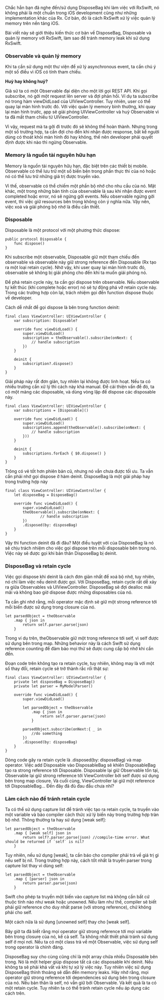 Chắc hẳn bạn đã nghe đến/sử dụng DisposeBag khi làm việc với RxSwift, nó không phải là một chuẩn trong iOS development cũng như những implementation khác của Rx. Cơ bản, đó là cách RxSwift xử lý việc quản lý memory trên nền tảng iOS.

Bài viết này sẽ giới thiệu kiến thức cơ bản về DisposeBag, Disposable và quản lý memory với RxSwift, làm sao để tránh memory leak khi sử dụng RxSwift.

### Observable và quản lý memory

Khi ta cần sử dụng một thư viện để xử lý asynchronous event, ta cần chú ý một số điều vì iOS có tính tham chiếu. 

**Huỷ hay không huỷ?**

Giả sử ta có một Observable đại diện cho một lời gọi REST API. Khi gọi subscribe, nó gởi một request lên server và đợi phản hồi. Ví dụ ta subscribe nó trong hàm viewDidLoad của UIViewController. Tuy nhiên, user có thể quay lại màn hình trước đó. Với việc quản lý memory bình thường, khi quay lại màn hình trước, app sẽ giải phóng UIViewController và huỷ Observable vì ta đã mất tham chiếu từ UIViewController.

Vì vậy, request mà ta gởi đi trước đó sẽ không thể hoàn thành. Nhưng trong một số trường hợp, ta cần đợi cho đến khi nhận được response, bất kể người dùng có thoát khỏi màn hình đó hay không, thế nên developer phải quyết định được khi nào thì ngừng Observable.

### Memory là nguồn tài nguyên hữu hạn

Memory là nguồn tài nguyên hữu hạn, đặc biệt trên các thiết bị mobile. Observable có thể lưu trữ một số biến bên trong phần thực thi của nó hoặc nó có thể lưu trữ những giá trị được truyền vào.

Vì thế, observable có thể chiếm một phần bộ nhớ cho nhu cầu của nó. Mặt khác, một trong những bản tính của observable là sau khi nhận được event completed hoặc error, nó sẽ ngừng gởi events. Nếu observable ngừng gởi event, thì việc giữ resources bên trong không còn ý nghĩa nữa. Vậy nên, việc xoá và giải phóng bộ nhớ là điều cần thiết.

### Disposable 
Disposable là một protocol với một phương thức dispose:
```
public protocol Disposable {
    func dispose()
}
```

Khi subscribe một observable, Disposable giữ một tham chiếu đến observable và observable này giữ strong reference đến Disposable (Rx tạo ra một loại retain cycle). Nhờ vậy, khi user quay lại màn hình trước đó, observable sẽ không bị giải phóng cho đến khi ta muốn giải phóng nó.

Để phá retain cycle này, ta cần gọi dispose trên observable. Nếu observable tự kết thúc (khi complete hoặc error) nó sẽ tự động phá vỡ retain cycle này. Trong các trường hợp còn lại, trách nhiệm gọi đến function dispose thuộc về developer.

Cách dễ nhất để gọi dispose là bên trong function deinit:
```
final class ViewController: UIViewController {
    var subscription: Disposable?
    
    override func viewDidLoad() {
        super.viewDidLoad()
        subscription = theObservable().subscribe(onNext: {
            // handle subscription
        })
    }
    
    deinit {
        subscription?.dispose()
    }
}
```

Giải pháp này rất đơn giản, tuy nhiên lại không được linh hoạt. Nếu ta có nhiều trường cần xử lý thì cách này khá manual. Để cải thiện vấn đề đó, ta có một mảng các disposable, và dùng vòng lặp để dispose các disposable này.

```
final class ViewController: UIViewController {
    var subscriptions = [Disposable]()
    
    override func viewDidLoad() {
        super.viewDidLoad()
        subscriptions.append(theObservable().subscribe(onNext: {
            // handle subscription
        }))
    }
    
    deinit {
        subscriptions.forEach { $0.dispose() }
    }
}
```

Trông có vẻ tốt hơn phiên bản cũ, nhưng nó vẫn chưa được tối ưu. Ta vẫn cần phải nhớ gọi dispose ở hàm deinit. DisposeBag là một giải pháp hay trong trường hợp này

```
final class ViewController: UIViewController {
    let disposeBag = DisposeBag()

    override func viewDidLoad() {
        super.viewDidLoad()
        theObservable().subscribe(onNext: {
                // handle subscription
        })
        .disposed(by: disposeBag)
    }
}
```

Vậy thì function deinit đã đi đâu? Một điều tuyệt vời của DisposeBag là nó sẽ chịu trách nhiệm cho việc gọi dispose trên mỗi disposable bên trong nó. Việc này sẽ được gọi khi bản thân DisposeBag bị deinit.

### DisposeBag và retain cycle

Việc gọi dispose khi deinit là cách đơn giản nhất để xoá bộ nhớ, tuy nhiên, nó chỉ làm việc nếu deinit được gọi. Với DisposeBag, retain cycle rất dễ xảy ra giữa Observables và UIViewController. DisposeBag sẽ đợi dealloc mãi mãi và không bao giờ dispose được những disposables của nó.

Ta cần ghi nhớ rằng, mỗi operator mặc định sẽ giữ một strong reference tới mỗi biến được sử dụng trong closure của nó.

```
let parsedObject = theObservable
    .map { json in
        return self.parser.parse(json)
    }
```

Trong ví dụ trên, theObservable giữ một trong reference tới self, vì self được sử dụng bên trong map. Những behavior này là cách Swift sử dụng reference counting để đảm bảo mọi thứ sẽ được cung cấp bộ nhớ khi cần đến.

Đoạn code trên không tạo ra retain cycle, tuy nhiên, không may là với một số thay đổi, retain cycle sẽ trở thành rắc rối thật sự:
```
final class ViewController: UIViewController {
    private let disposeBag = DisposeBag()
    private let parser = MyModelParser()

    override func viewDidLoad() {
        super.viewDidLoad()
        
        let parsedObject = theObservable
            .map { json in
                return self.parser.parse(json)
            }
            
        parsedObject.subscribe(onNext:{ _ in 
            //do something
        })
        .disposed(by: disposeBag)
    }
}
```

Dòng code gây ra retain cycle là .disposed(by: disposeBag) và map operator. Việc add Disposable vào DisposableBag sẽ khiến DisposableBag tạo ra strong reference tới Disposable. Disposable lại giữ Observable tồn tại, Observable lại giữ strong reference tới ViewController bởi self được sử dụng bên trong map closure. Và cuối cùng, ViewController lại giữ một reference tới DisposableBag... Đến đây đã đủ đau đầu chưa nhỉ? 

### Làm cách nào để tránh retain cycle

Ta có thể sử dụng capture list để tránh việc tạo ra retain cycle, ta truyền vào một variable và bảo compiler cách thức xử lý biến này trong trường hợp tràn bộ nhớ. Thông thường ta hay sử dụng [weak self]:
```
let parsedObject = theObservable
    .map { [weak self] json in
        return self?.parser.parse(json) //compile-time error. What should be returned if `self` is nil?
    }
```

Tuy nhiên, nếu sử dụng [weak], ta cần báo cho compiler phải trả về giá trị gì nếu self bị nil. Trong trường hợp này, cách tốt nhất là truyền parser trong capture list thay vì dùng self:
```
let parsedObject = theObservable
    .map { [parser] json in
        return parser.parse(json)
    }
```

Swift cho phép ta truyền một biến vào capture list mà không cần bất cứ thuộc tính nào như weak hoặc unowned. Nếu làm như thế, compiler sẽ biết phải giữ reference cho duy nhất parse (với strong reference), chứ không phải cho self.

Một cách nữa là sử dụng [unowned self] thay cho [weak self].

Bây giờ ta đã biết rằng mọi operator giữ strong reference tới mọi variable bên trong closure của nó, kể cả self. Ta không nhất thiết phải tránh sử dụng self ở mọi nơi. Nếu ta có một class trả về một Observable, việc sử dụng self trong operator là chính đáng.

DisposeBag suy cho cùng cũng chỉ là một array chứa nhiều Disposable bên trong. Nó là một helper giúp dispose tất cả các disposable khi deinit. Nếu không ta sẽ phải khá vất vả khi tự xử lý việc này. Tuy nhiên việc sử dụng DisposeBag thỉnh thoảng sẽ dẫn đến memory leaks. Hãy nhớ rằng, mọi operator giữ strong reference tới dependencies sử dụng bên trong closure của nó. Nếu bản thân là self, nó vẫn giữ bởi Observable. Và kết quả là ta có một retain cycle. Tuy nhiên ta có thể tránh retain cycle nếu áp dụng các cách trên.